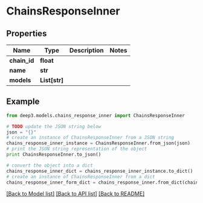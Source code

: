 # ChainsResponseInner


## Properties
Name | Type | Description | Notes
------------ | ------------- | ------------- | -------------
**chain_id** | **float** |  | 
**name** | **str** |  | 
**models** | **List[str]** |  | 

## Example

```python
from deep3.models.chains_response_inner import ChainsResponseInner

# TODO update the JSON string below
json = "{}"
# create an instance of ChainsResponseInner from a JSON string
chains_response_inner_instance = ChainsResponseInner.from_json(json)
# print the JSON string representation of the object
print ChainsResponseInner.to_json()

# convert the object into a dict
chains_response_inner_dict = chains_response_inner_instance.to_dict()
# create an instance of ChainsResponseInner from a dict
chains_response_inner_form_dict = chains_response_inner.from_dict(chains_response_inner_dict)
```
[[Back to Model list]](../README.md#documentation-for-models) [[Back to API list]](../README.md#documentation-for-api-endpoints) [[Back to README]](../README.md)


